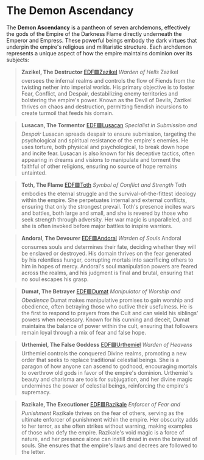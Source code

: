 # The Demon Ascendancy

The **Demon Ascendancy** is a pantheon of seven archdemons, effectively the gods of the Empire of the Darkness Flame directly underneath the Emperor and Empress. These powerful beings embody the dark virtues that underpin the empire's religious and militaristic structure. Each archdemon represents a unique aspect of how the empire maintains dominion over its subjects:

> **Zazikel, The Destructor**
> [EDF🟩Zazikel](EDF🟩Zazikel.md)
> *Warden of Hells*
> Zazikel oversees the infernal realms and controls the flow of Fiends from the twisting nether into imperial worlds. His primary objective is to foster Fear, Conflict, and Despair, destabilizing enemy territories and bolstering the empire's power. Known as the Devil of Devils, Zazikel thrives on chaos and destruction, permitting fiendish incursions to create turmoil that feeds his domain.

> **Lusacan, The Tormentor**
> [EDF🟩Lusacan](EDF🟩Lusacan.md)
> *Specialist in Submission and Despair*
> Lusacan spreads despair to ensure submission, targeting the psychological and spiritual resistance of the empire's enemies. He uses torture, both physical and psychological, to break down hope and incite fear. Lusacan is also known for his deceptive tactics, often appearing in dreams and visions to manipulate and torment the faithful of other religions, ensuring no source of hope remains untainted.

> **Toth, The Flame**
> [EDF🟩Toth](EDF🟩Toth.md)
> *Symbol of Conflict and Strength*
> Toth embodies the eternal struggle and the survival-of-the-fittest ideology within the empire. She perpetuates internal and external conflicts, ensuring that only the strongest prevail. Toth's presence incites wars and battles, both large and small, and she is revered by those who seek strength through adversity. Her war magic is unparalleled, and she is often invoked before major battles to inspire warriors.

> **Andoral, The Devourer**
> [EDF🟩Andoral](EDF🟩Andoral.md)
> *Warden of Souls*
> Andoral consumes souls and determines their fate, deciding whether they will be enslaved or destroyed. His domain thrives on the fear generated by his relentless hunger, corrupting mortals into sacrificing others to him in hopes of mercy. Andoral's soul manipulation powers are feared across the realms, and his judgment is final and brutal, ensuring that no soul escapes his grasp.

> **Dumat, The Betrayer**
> [EDF🟩Dumat](EDF🟩Dumat.md)
> *Manipulator of Worship and Obedience*
> Dumat makes manipulative promises to gain worship and obedience, often betraying those who outlive their usefulness. He is the first to respond to prayers from the Cult and can wield his siblings' powers when necessary. Known for his cunning and deceit, Dumat maintains the balance of power within the cult, ensuring that followers remain loyal through a mix of fear and false hope.

> **Urthemiel, The False Goddess**
> [EDF🟩Urthemiel](EDF🟩Urthemiel.md)
> *Warden of Heavens*
> Urthemiel controls the conquered Divine realms, promoting a new order that seeks to replace traditional celestial beings. She is a paragon of how anyone can ascend to godhood, encouraging mortals to overthrow old gods in favor of the empire's dominion. Urthemiel's beauty and charisma are tools for subjugation, and her divine magic undermines the power of celestial beings, reinforcing the empire's supremacy.

> **Razikale, The Executioner**
> [EDF🟩Razikale](EDF🟩Razikale.md)
> *Enforcer of Fear and Punishment*
> Razikale thrives on the fear of others, serving as the ultimate enforcer of punishment within the empire. Her obscurity adds to her terror, as she often strikes without warning, making examples of those who defy the empire. Razikale's void magic is a force of nature, and her presence alone can instill dread in even the bravest of souls. She ensures that the empire's laws and decrees are followed to the letter.
